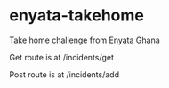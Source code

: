 # enyata-takehome
Take home challenge from Enyata Ghana


Get route is at /incidents/get

Post route is at /incidents/add 



